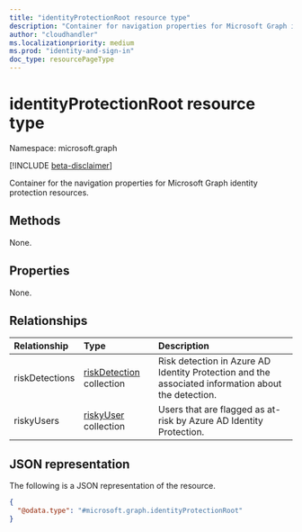 ```yaml
---
title: "identityProtectionRoot resource type"
description: "Container for navigation properties for Microsoft Graph identity protection resources."
author: "cloudhandler"
ms.localizationpriority: medium
ms.prod: "identity-and-sign-in"
doc_type: resourcePageType
---
```


# identityProtectionRoot resource type

Namespace: microsoft.graph

[!INCLUDE [beta-disclaimer](../../includes/beta-disclaimer.md)]

Container for the navigation properties for Microsoft Graph identity protection resources.

## Methods

None.

## Properties

None.

## Relationships
|Relationship|Type|Description|
|:---|:---|:---|
|riskDetections|[riskDetection](../resources/riskdetection.md) collection| Risk detection in Azure AD Identity Protection and the associated information about the detection.|
|riskyUsers|[riskyUser](../resources/riskyuser.md) collection|Users that are flagged as at-risk by Azure AD Identity Protection. |

## JSON representation
The following is a JSON representation of the resource.
<!-- {
  "blockType": "resource",
  "keyProperty": "id",
  "@odata.type": "microsoft.graph.identityProtectionRoot",
  "openType": false
}
-->
``` json
{
  "@odata.type": "#microsoft.graph.identityProtectionRoot"
}
```

